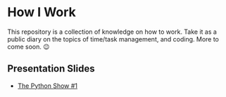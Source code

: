 # How I Work
This repository is a collection of knowledge on how to work. Take it as a public diary on the topics of time/task management, and coding. More to come soon. :wink:

## Presentation Slides
* [The Python Show #1](slides/computer_science_degree_in_times_of_corona.pdf)
